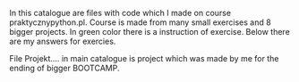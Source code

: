 In this catalogue are files with code which I made on course praktycznypython.pl.
Course is made from many small exercises and 8 bigger projects.
In green color there is a instruction of exercise.
Below there are my answers for exercies.

File Projekt.... in main catalogue is project which was made by me for the ending of bigger BOOTCAMP.
